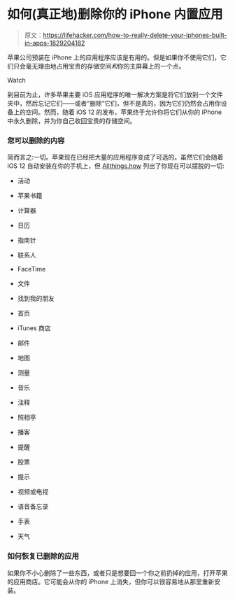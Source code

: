 # 如何(真正地)删除你的 iPhone 内置应用

> 原文：<https://lifehacker.com/how-to-really-delete-your-iphones-built-in-apps-1829204182>

苹果公司预装在 iPhone 上的应用程序应该是有用的。但是如果你不使用它们，它们只会毫无理由地占用宝贵的存储空间*和*你的主屏幕上的一个点。

Watch

到目前为止，许多苹果主要 iOS 应用程序的唯一解决方案是将它们放到一个文件夹中，然后忘记它们——或者“删除”它们，但不是真的，因为它们仍然会占用你设备上的空间。然而，随着 iOS 12 的发布，苹果终于允许你将它们从你的 iPhone 中永久删除，并为你自己收回宝贵的存储空间。

### 您可以删除的内容

简而言之:一切。苹果现在已经把大量的应用程序变成了可选的。虽然它们会随着 iOS 12 自动安装在你的手机上，但 [Allthings.how](https://allthings.how/psa-ios-12-lets-you-completely-delete-built-in-apps-on-your-iphone/) 列出了你现在可以摆脱的一切:

*   活动

*   苹果书籍

*   计算器

*   日历

*   指南针

*   联系人

*   FaceTime

*   文件

*   找到我的朋友

*   首页

*   iTunes 商店

*   邮件

*   地图

*   测量

*   音乐

*   注释

*   照相亭

*   播客

*   提醒

*   股票

*   提示

*   视频或电视

*   语音备忘录

*   手表

*   天气

### 如何恢复已删除的应用

如果你不小心删除了一些东西，或者只是想要回一个你之前扔掉的应用，打开苹果的应用商店。它可能会从你的 iPhone 上消失，但你可以很容易地从那里重新安装。